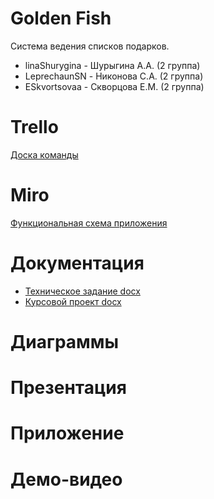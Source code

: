 # Golden Fish
Система ведения списков подарков.

- linaShurygina - Шурыгина А.А. (2 группа)
- LeprechaunSN - Никонова С.А. (2 группа)
- ESkvortsovaa - Скворцова Е.М. (2 группа)

# Trello

[Доска команды](https://trello.com/b/4kthYYdc/тп)

# Miro
[Функциональная схема приложения](https://miro.com/app/board/o9J_kvXdLu8=/)

# Документация
- [Техническое задание docx](./Documents/Teхническое%20задание.docx)
- [Курсовой проект docx](./Documents/Курсовой%20проект.docx)

# Диаграммы

# Презентация

# Приложение

# Демо-видео
